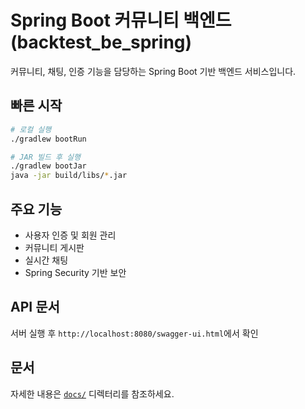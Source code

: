 # Spring Boot 커뮤니티 백엔드 (backtest_be_spring)

커뮤니티, 채팅, 인증 기능을 담당하는 Spring Boot 기반 백엔드 서비스입니다.

## 빠른 시작
```bash
# 로컬 실행
./gradlew bootRun

# JAR 빌드 후 실행
./gradlew bootJar
java -jar build/libs/*.jar
```

## 주요 기능
- 사용자 인증 및 회원 관리
- 커뮤니티 게시판
- 실시간 채팅
- Spring Security 기반 보안

## API 문서
서버 실행 후 `http://localhost:8080/swagger-ui.html`에서 확인

## 문서
자세한 내용은 [`docs/`](./docs/) 디렉터리를 참조하세요.